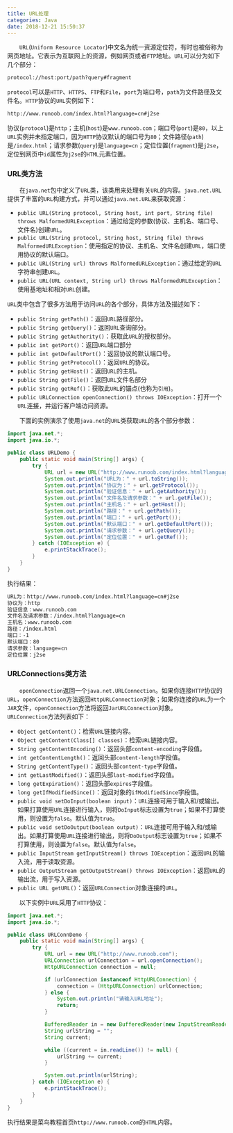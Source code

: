 ```yaml
---
title: URL处理
categories: Java
date: 2018-12-21 15:50:37
---
```

&emsp;&emsp;`URL`(`Uniform Resource Locator`)中文名为统一资源定位符，有时也被俗称为网页地址。它表示为互联网上的资源，例如网页或者`FTP`地址。`URL`可以分为如下几个部分：<!--more-->

``` bash
protocol://host:port/path?query#fragment
```

`protocol`可以是`HTTP`、`HTTPS`、`FTP`和`File`，`port`为端口号，`path`为文件路径及文件名。`HTTP`协议的`URL`实例如下：

``` bash
http://www.runoob.com/index.html?language=cn#j2se
```

协议(`protocol`)是`http`；主机(`host`)是`www.runoob.com`；端口号(`port`)是`80`，以上`URL`实例并未指定端口，因为`HTTP`协议默认的端口号为`80`；文件路径(`path`)是`/index.html`；请求参数(`query`)是`language=cn`；定位位置(`fragment`)是`j2se`，定位到网页中`id`属性为`j2se`的`HTML`元素位置。

### URL类方法

&emsp;&emsp;在`java.net`包中定义了`URL`类，该类用来处理有关`URL`的内容。`java.net.URL`提供了丰富的`URL`构建方式，并可以通过`java.net.URL`来获取资源：

- `public URL(String protocol, String host, int port, String file) throws MalformedURLException`：通过给定的参数(协议、主机名、端口号、文件名)创建`URL`。
- `public URL(String protocol, String host, String file) throws MalformedURLException`：使用指定的协议、主机名、文件名创建`URL`，端口使用协议的默认端口。
- `public URL(String url) throws MalformedURLException`：通过给定的`URL`字符串创建`URL`。
- `public URL(URL context, String url) throws MalformedURLException`：使用基地址和相对`URL`创建。

`URL`类中包含了很多方法用于访问`URL`的各个部分，具体方法及描述如下：

- `public String getPath()`：返回`URL`路径部分。
- `public String getQuery()`：返回`URL`查询部分。
- `public String getAuthority()`：获取此`URL`的授权部分。
- `public int getPort()`：返回`URL`端口部分
- `public int getDefaultPort()`：返回协议的默认端口号。
- `public String getProtocol()`：返回`URL`的协议。
- `public String getHost()`：返回`URL`的主机。
- `public String getFile()`：返回`URL`文件名部分
- `public String getRef()`：获取此`URL`的锚点(也称为`引用`)。
- `public URLConnection openConnection() throws IOException`：打开一个`URL`连接，并运行客户端访问资源。

&emsp;&emsp;下面的实例演示了使用`java.net`的`URL`类获取`URL`的各个部分参数：

``` java
import java.net.*;
import java.io.*;

public class URLDemo {
    public static void main(String[] args) {
        try {
            URL url = new URL("http://www.runoob.com/index.html?language=cn#j2se");
            System.out.println("URL为：" + url.toString());
            System.out.println("协议为：" + url.getProtocol());
            System.out.println("验证信息：" + url.getAuthority());
            System.out.println("文件名及请求参数：" + url.getFile());
            System.out.println("主机名：" + url.getHost());
            System.out.println("路径：" + url.getPath());
            System.out.println("端口：" + url.getPort());
            System.out.println("默认端口：" + url.getDefaultPort());
            System.out.println("请求参数：" + url.getQuery());
            System.out.println("定位位置：" + url.getRef());
        } catch (IOException e) {
            e.printStackTrace();
        }
    }
}
```

执行结果：

``` bash
URL为：http://www.runoob.com/index.html?language=cn#j2se
协议为：http
验证信息：www.runoob.com
文件名及请求参数：/index.html?language=cn
主机名：www.runoob.com
路径：/index.html
端口：-1
默认端口：80
请求参数：language=cn
定位位置：j2se
```

### URLConnections类方法

&emsp;&emsp;`openConnection`返回一个`java.net.URLConnection`。如果你连接`HTTP`协议的`URL`，`openConnection`方法返回`HttpURLConnection`对象；如果你连接的`URL`为一个`JAR`文件，`openConnection`方法将返回`JarURLConnection`对象。
&emsp;&emsp;`URLConnection`方法列表如下：

- `Object getContent()`：检索`URL`链接内容。
- `Object getContent(Class[] classes)`：检索`URL`链接内容。
- `String getContentEncoding()`：返回头部`content-encoding`字段值。
- `int getContentLength()`：返回头部`content-length`字段值。
- `String getContentType()`：返回头部`content-type`字段值。
- `int getLastModified()`：返回头部`last-modified`字段值。
- `long getExpiration()`：返回头部`expires`字段值。
- `long getIfModifiedSince()`：返回对象的`ifModifiedSince`字段值。
- `public void setDoInput(boolean input)`：`URL`连接可用于输入和/或输出。如果打算使用`URL`连接进行输入，则将`DoInput`标志设置为`true`；如果不打算使用，则设置为`false`。默认值为`true`。
- `public void setDoOutput(boolean output)`：`URL`连接可用于输入和/或输出。如果打算使用`URL`连接进行输出，则将`DoOutput`标志设置为`true`；如果不打算使用，则设置为`false`。默认值为`false`。
- `public InputStream getInputStream() throws IOException`：返回`URL`的输入流，用于读取资源。
- `public OutputStream getOutputStream() throws IOException`：返回`URL`的输出流，用于写入资源。
- `public URL getURL()`：返回`URLConnection`对象连接的`URL`。

&emsp;&emsp;以下实例中`URL`采用了`HTTP`协议：

``` java
import java.net.*;
import java.io.*;

public class URLConnDemo {
    public static void main(String[] args) {
        try {
            URL url = new URL("http://www.runoob.com");
            URLConnection urlConnection = url.openConnection();
            HttpURLConnection connection = null;

            if (urlConnection instanceof HttpURLConnection) {
                connection = (HttpURLConnection) urlConnection;
            } else {
                System.out.println("请输入URL地址");
                return;
            }

            BufferedReader in = new BufferedReader(new InputStreamReader(connection.getInputStream()));
            String urlString = "";
            String current;

            while ((current = in.readLine()) != null) {
                urlString += current;
            }

            System.out.println(urlString);
        } catch (IOException e) {
            e.printStackTrace();
        }
    }
}
```

执行结果是菜鸟教程首页`http://www.runoob.com`的`HTML`内容。